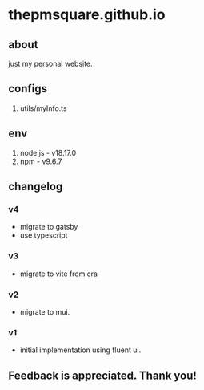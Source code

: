 # thepmsquare.github.io

## about

just my personal website.

## configs

1. utils/myInfo.ts

## env

1. node js - v18.17.0
2. npm - v9.6.7

## changelog

### v4

- migrate to gatsby
- use typescript

### v3

- migrate to vite from cra

### v2

- migrate to mui.

### v1

- initial implementation using fluent ui.

## Feedback is appreciated. Thank you!

